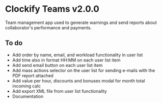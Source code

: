 # Clockify Teams v2.0.0

Team management app used to generate warnings and send reports about collaborator's performance and payments.

## To do

- Add order by name, email, and workload functionality in user list
- Add time also in format HH:MM on each user list item
- Add send email button on each user list item
- Add mass actions selector on the user list for sending e-mails with the PDF report attached
- Add value per hour, discounts and bonuses modal for month total incoming calc
- Add export XML file from user list functionality
- Documentation
